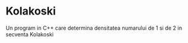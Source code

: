 # Kolakoski
Un program in C++ care determina densitatea numarului de 1 si de 2 in secventa Kolakoski
